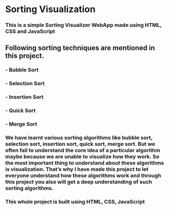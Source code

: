 # Sorting Visualization
### This is a simple Sorting Visualizer WebApp made using HTML, CSS and JavaScript

## Following sorting techniques are mentioned in this project.
### - Bubble Sort
### - Selection Sort
### - Insertion Sort
### - Quick Sort
### - Merge Sort

### We have learnt various sorting algorithms like bubble sort, selection sort, insertion sort, quick sort, merge sort. But we often fail to understand the core idea of a particular algorithm maybe because we are unable to visualize how they work. So the most important thing to understand about these algorithms is visualization. That’s why I have made this project to let everyone understand how these algorithms work and through this project you also will get a deep understanding of such sorting algorithms.

### This whole project is built using HTML, CSS, JavaScript
